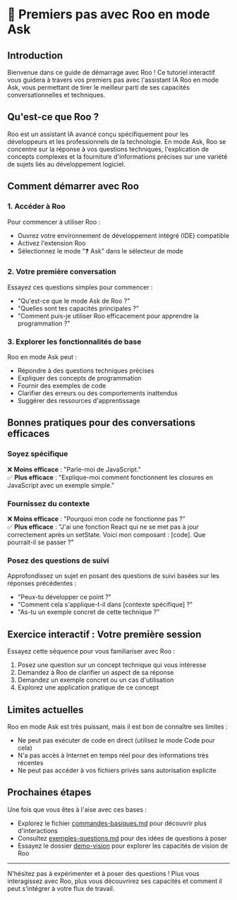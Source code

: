# 🚀 Premiers pas avec Roo en mode Ask

## Introduction

Bienvenue dans ce guide de démarrage avec Roo ! Ce tutoriel interactif vous guidera à travers vos premiers pas avec l'assistant IA Roo en mode Ask, vous permettant de tirer le meilleur parti de ses capacités conversationnelles et techniques.

## Qu'est-ce que Roo ?

Roo est un assistant IA avancé conçu spécifiquement pour les développeurs et les professionnels de la technologie. En mode Ask, Roo se concentre sur la réponse à vos questions techniques, l'explication de concepts complexes et la fourniture d'informations précises sur une variété de sujets liés au développement logiciel.

## Comment démarrer avec Roo

### 1. Accéder à Roo

Pour commencer à utiliser Roo :
- Ouvrez votre environnement de développement intégré (IDE) compatible
- Activez l'extension Roo
- Sélectionnez le mode "❓ Ask" dans le sélecteur de mode

### 2. Votre première conversation

Essayez ces questions simples pour commencer :
- "Qu'est-ce que le mode Ask de Roo ?"
- "Quelles sont tes capacités principales ?"
- "Comment puis-je utiliser Roo efficacement pour apprendre la programmation ?"

### 3. Explorer les fonctionnalités de base

Roo en mode Ask peut :
- Répondre à des questions techniques précises
- Expliquer des concepts de programmation
- Fournir des exemples de code
- Clarifier des erreurs ou des comportements inattendus
- Suggérer des ressources d'apprentissage

## Bonnes pratiques pour des conversations efficaces

### Soyez spécifique

❌ **Moins efficace** : "Parle-moi de JavaScript."  
✅ **Plus efficace** : "Explique-moi comment fonctionnent les closures en JavaScript avec un exemple simple."

### Fournissez du contexte

❌ **Moins efficace** : "Pourquoi mon code ne fonctionne pas ?"  
✅ **Plus efficace** : "J'ai une fonction React qui ne se met pas à jour correctement après un setState. Voici mon composant : [code]. Que pourrait-il se passer ?"

### Posez des questions de suivi

Approfondissez un sujet en posant des questions de suivi basées sur les réponses précédentes :
- "Peux-tu développer ce point ?"
- "Comment cela s'applique-t-il dans [contexte spécifique] ?"
- "As-tu un exemple concret de cette technique ?"

## Exercice interactif : Votre première session

Essayez cette séquence pour vous familiariser avec Roo :

1. Posez une question sur un concept technique qui vous intéresse
2. Demandez à Roo de clarifier un aspect de sa réponse
3. Demandez un exemple concret ou un cas d'utilisation
4. Explorez une application pratique de ce concept

## Limites actuelles

Roo en mode Ask est très puissant, mais il est bon de connaître ses limites :
- Ne peut pas exécuter de code en direct (utilisez le mode Code pour cela)
- N'a pas accès à Internet en temps réel pour des informations très récentes
- Ne peut pas accéder à vos fichiers privés sans autorisation explicite

## Prochaines étapes

Une fois que vous êtes à l'aise avec ces bases :
- Explorez le fichier [commandes-basiques.md](./commandes-basiques.md) pour découvrir plus d'interactions
- Consultez [exemples-questions.md](./exemples-questions.md) pour des idées de questions à poser
- Essayez le dossier [demo-vision](./demo-vision/) pour explorer les capacités de vision de Roo

---

N'hésitez pas à expérimenter et à poser des questions ! Plus vous interagissez avec Roo, plus vous découvrirez ses capacités et comment il peut s'intégrer à votre flux de travail.